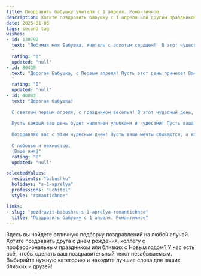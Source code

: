 ```yaml
---
title: Поздравить бабушку учителя с 1 апреля. Романтичное
description: Хотите поздравить бабушку с 1 апреля или другим праздником? Наш ИИ создаст незабываемое поздравление, а вы обязательно выделитесь среди других.  
date: 2025-01-05
tags: second tag
wishes:
- id: 130792
  text: "Любимая моя Бабушка, Учитель с золотым сердцем!  В этот чудесный, немного шутливый день, 1 апреля, я хочу признаться Вам в безграничной любви и благодарности. Ваша доброта, мудрость и нежность – это тот свет, который согревал и направлял меня всю жизнь. Пусть Ваша весна будет бесконечной, а каждый день полон радости и счастья, как Ваш первый урок для нас, ваших учеников-внуков.  С праздником!
  "
  rating: "0"
  updated: "null"
- id: 80439
  text: "Дорогая Бабушка, с Первым апреля! Пусть этот день принесет Вам море улыбок и радости, как весенний луг, усыпанный цветами. Пусть Ваше сердце, как добрая весна, расцветает от любви и тепла, и пусть каждый новый день будет полон вдохновения, как уроки, которые Вы дарили своим ученикам.
  "
  rating: "0"
  updated: "null"
- id: 40083
  text: "Дорогая бабушка!
  
  С светлым первым апреля, с праздником веселья! В этот чудесный день, когда мир вокруг наполняется шутками и радостью, хочу выразить свою бесконечную любовь и восхищение вами. Вы, как учитель, не только дарите знания, но и вселяетесь в сердца своих учеников счастье и искренность.
  
  Пусть каждый ваш день будет наполнен улыбками и чудесами! Пусть ваша жизнь будет яркой, как весенние цветы, а каждый урок — светлым моментом, приносящим радость. Вы — наш талантливый педагог и мудрый наставник, что делает мир вокруг лучше и красивее.
  
  Поздравляю вас с этим чудесным днем! Пусть ваши мечты сбываются, а каждое мгновение будет полным счастья и вдохновения.
  
  С любовью и нежностью,
  [Ваше имя]"
  rating: "0"
  updated: "null"

selectedValues:
  recipients: "babushku"
  holidays: "s-1-aprelya"
  professions: "uchitel"
  style: "romantichnoe"

links:
- slug: "pozdravit-babushku-s-1-aprelya-romantichnoe"
  title: "Поздравить бабушку с 1 апреля. Романтичное"
---
```


Здесь вы найдете отличную подборку поздравлений на любой случай.
Хотите поздравить друга с днём рождения, коллегу с профессиональным праздником или близких с Новым годом? У нас есть всё, чтобы сделать ваш поздравительный текст незабываемым. Выбирайте нужную категорию и находите лучшие слова для ваших близких и друзей!
